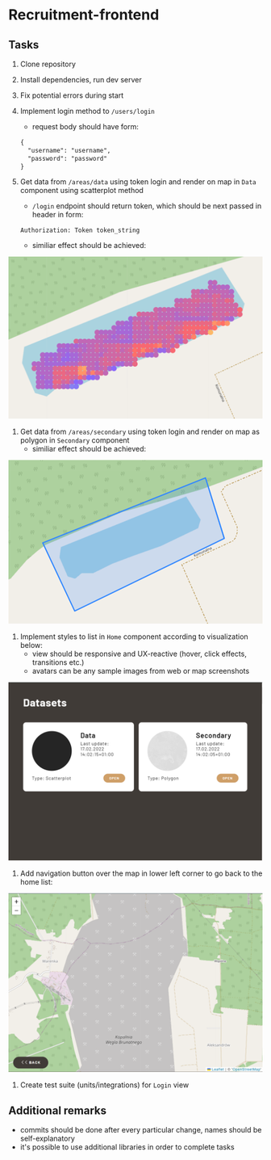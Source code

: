 # Recruitment-frontend

## Tasks
1. Clone repository
1. Install dependencies, run dev server
1. Fix potential errors during start
1. Implement login method to `/users/login`
    - request body should have form:
    ```
    {
      "username": "username",
      "password": "password"
    }
    ```

1. Get data from `/areas/data` using token login and render on map in `Data` component using scatterplot method  
    - `/login` endpoint should return token, which should be next passed in header in form:  
    ```
    Authorization: Token token_string
    ```

    - similiar effect should be achieved:

![scatterplot](/src/assets/scatterplot.PNG)
1. Get data from `/areas/secondary` using token login and render on map as polygon in `Secondary` component 
    - similiar effect should be achieved:

![polygon](/src/assets/boundary.PNG)

1. Implement styles to list in `Home` component according to visualization below:
    - view should be responsive and UX-reactive (hover, click effects, transitions etc.)
    - avatars can be any sample images from web or map screenshots

![home_preview](/src/assets/datasets_list.PNG)

1. Add navigation button over the map in lower left corner to go back to the home list:

![back_button](/src/assets/back_button.PNG)

1. Create test suite (units/integrations) for `Login` view

## Additional remarks
- commits should be done after every particular change, names should be self-explanatory
- it's possible to use additional libraries in order to complete tasks